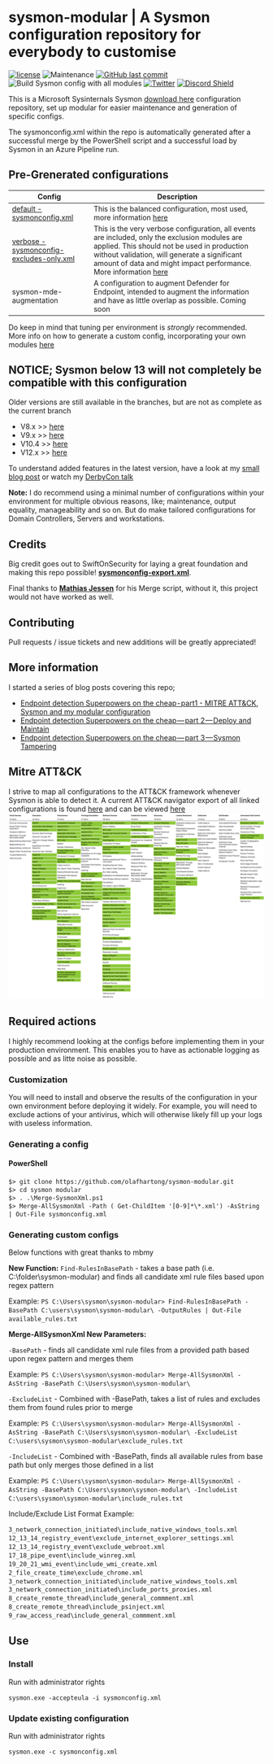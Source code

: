 # sysmon-modular | A Sysmon configuration repository for everybody to customise

[![license](https://img.shields.io/github/license/olafhartong/sysmon-modular.svg?style=flat-square)](https://github.com/olafhartong/sysmon-modular/blob/master/license.md)
![Maintenance](https://img.shields.io/maintenance/yes/2021.svg?style=flat-square)
[![GitHub last commit](https://img.shields.io/github/last-commit/olafhartong/sysmon-modular.svg?style=flat-square)](https://github.com/olafhartong/sysmon-modular/commit/master)
![Build Sysmon config with all modules](https://github.com/olafhartong/sysmon-modular/workflows/Build%20Sysmon%20config%20with%20all%20modules/badge.svg)
[![Twitter](https://img.shields.io/twitter/follow/olafhartong.svg?style=social&label=Follow)](https://twitter.com/olafhartong)
[![Discord Shield](https://discordapp.com/api/guilds/715302469751668787/widget.png?style=shield)](https://discord.gg/B5n6skNTwy)

This is a Microsoft Sysinternals Sysmon [download here](https://docs.microsoft.com/en-us/sysinternals/downloads/sysmon) configuration repository, set up modular for easier maintenance and generation of specific configs.

The sysmonconfig.xml within the repo is automatically generated after a successful merge by the PowerShell script and a successful load by Sysmon in an Azure Pipeline run.

## Pre-Grenerated configurations
| Config | Description|
| --- | --- |
| [default - sysmonconfig.xml](https://raw.githubusercontent.com/olafhartong/sysmon-modular/master/sysmonconfig.xml) | This is the balanced configuration, most used, more information [here](https://github.com/olafhartong/sysmon-modular/wiki/Configuration-options#generating-the-default-configuration) |
[verbose - sysmonconfig-excludes-only.xml](https://raw.githubusercontent.com/olafhartong/sysmon-modular/master/sysmonconfig-excludes-only.xml) |  This is the very verbose configuration, all events are included, only the exclusion modules are applied. This should not be used in production without validation, will generate a significant amount of data and might impact performance. More information [here](https://github.com/olafhartong/sysmon-modular/wiki/Configuration-options#generating-custom-configs)|
| sysmon-mde-augmentation | A configuration to augment Defender for Endpoint, intended to augment the information and have as little overlap as possible. Coming soon |

Do keep in mind that tuning per environment is _strongly_ recommended. More info on how to generate a custom config, incorporating your own modules [here](https://github.com/olafhartong/sysmon-modular/wiki/Configuration-options#generating-custom-configs)

## NOTICE; Sysmon below 13 will not completely be compatible with this configuration

Older versions are still available in the branches, but are not as complete as the current branch

- V8.x >> [here](https://github.com/olafhartong/sysmon-modular/tree/version-8)
- V9.x >> [here](https://github.com/olafhartong/sysmon-modular/tree/version-9)
- V10.4 >> [here](https://github.com/olafhartong/sysmon-modular/tree/v10.4)
- V12.x >> [here](https://github.com/olafhartong/sysmon-modular/tree/version-12)

To understand added features in the latest version, have a look at my [small blog post](https://medium.com/falconforce/sysmon-11-dns-improvements-and-filedelete-events-7a74f17ca842) or watch my [DerbyCon talk](http://www.irongeek.com/i.php?page=videos/derbycon9/stable-36-endpoint-detection-super-powers-on-the-cheap-with-sysmon-olaf-hartong)

**Note:**
I do recommend using a minimal number of configurations within your environment for multiple obvious reasons, like; maintenance, output equality, manageability and so on. But do make tailored configurations for Domain Controllers, Servers and workstations.

## Credits

Big credit goes out to SwiftOnSecurity for laying a great foundation and making this repo possible!
**[sysmonconfig-export.xml](https://github.com/SwiftOnSecurity/sysmon-config/blob/master/sysmonconfig-export.xml)**.

Final thanks to **[Mathias Jessen](https://twitter.com/iisresetme)** for his Merge script, without it, this project would not have worked as well.

## Contributing

Pull requests / issue tickets and new additions will be greatly appreciated!

## More information

I started a series of blog posts covering this repo;
- [Endpoint detection Superpowers on the cheap - part1 - MITRE ATT&CK, Sysmon and my modular configuration](https://medium.com/@olafhartong/endpoint-detection-superpowers-on-the-cheap-part-1-e9c28201ac47)
- [Endpoint detection Superpowers on the cheap — part 2 — Deploy and Maintain](https://medium.com/@olafhartong/endpoint-detection-superpowers-on-the-cheap-part-2-deploy-and-maintain-d06580329fe8)
- [Endpoint detection Superpowers on the cheap — part 3 — Sysmon Tampering](https://medium.com/@olafhartong/endpoint-detection-superpowers-on-the-cheap-part-3-sysmon-tampering-49c2dc9bf6d9)

## Mitre ATT&CK

I strive to map all configurations to the ATT&CK framework whenever Sysmon is able to detect it.
A current ATT&CK navigator export of all linked configurations is found [here](attack_matrix/Sysmon-modular.json) and can be viewed [here](https://mitre.github.io/attack-navigator/enterprise/#layerURL=https%3A%2F%2Fraw.githubusercontent.com%2Folafhartong%2Fsysmon-modular%2Fmaster%2Fattack_matrix%2FSysmon-modular.json&scoring=false&clear_annotations=false)
![Mapping](attack_matrix/sysmon-modular.png)

## Required actions

I highly recommend looking at the configs before implementing them in your production environment. This enables you to have as actionable logging as possible and as litte noise as possible.

### Customization

You will need to install and observe the results of the configuration in your own environment before deploying it widely.
For example, you will need to exclude actions of your antivirus, which will otherwise likely fill up your logs with useless information.

### Generating a config

#### PowerShell

    $> git clone https://github.com/olafhartong/sysmon-modular.git
    $> cd sysmon modular
    $> . .\Merge-SysmonXml.ps1
    $> Merge-AllSysmonXml -Path ( Get-ChildItem '[0-9]*\*.xml') -AsString | Out-File sysmonconfig.xml

### Generating custom configs

Below functions with great thanks to mbmy

**New Function:** 
`Find-RulesInBasePath` - takes a base path (i.e. C:\folder\sysmon-modular\) and finds all candidate xml rule files based upon regex pattern

Example:
```PS C:\Users\sysmon\sysmon-modular> Find-RulesInBasePath -BasePath C:\users\sysmon\sysmon-modular\ -OutputRules | Out-File available_rules.txt```

**Merge-AllSysmonXml New Parameters:**

`-BasePath` - finds all candidate xml rule files from a provided path based upon regex pattern and merges them

Example:
```PS C:\Users\sysmon\sysmon-modular> Merge-AllSysmonXml -AsString -BasePath C:\Users\sysmon\sysmon-modular\```


`-ExcludeList` - Combined with -BasePath, takes a list of rules and excludes them from found rules prior to merge

Example:
```PS C:\Users\sysmon\sysmon-modular> Merge-AllSysmonXml -AsString -BasePath C:\Users\sysmon\sysmon-modular\ -ExcludeList C:\users\sysmon\sysmon-modular\exclude_rules.txt```


`-IncludeList` - Combined with -BasePath, finds all available rules from base path but only merges those defined in a list

Example:
```PS C:\Users\sysmon\sysmon-modular> Merge-AllSysmonXml -AsString -BasePath C:\Users\sysmon\sysmon-modular\ -IncludeList C:\users\sysmon\sysmon-modular\include_rules.txt```


Include/Exclude List Format Example:

```1_process_creation\exclude_adobe_acrobat.xml
3_network_connection_initiated\include_native_windows_tools.xml
12_13_14_registry_event\exclude_internet_explorer_settings.xml
12_13_14_registry_event\exclude_webroot.xml
17_18_pipe_event\include_winreg.xml
19_20_21_wmi_event\include_wmi_create.xml
2_file_create_time\exclude_chrome.xml
3_network_connection_initiated\include_native_windows_tools.xml
3_network_connection_initiated\include_ports_proxies.xml
8_create_remote_thread\include_general_commment.xml
8_create_remote_thread\include_psinject.xml
9_raw_access_read\include_general_commment.xml
```


## Use

### Install

Run with administrator rights

    sysmon.exe -accepteula -i sysmonconfig.xml

### Update existing configuration

Run with administrator rights

    sysmon.exe -c sysmonconfig.xml
